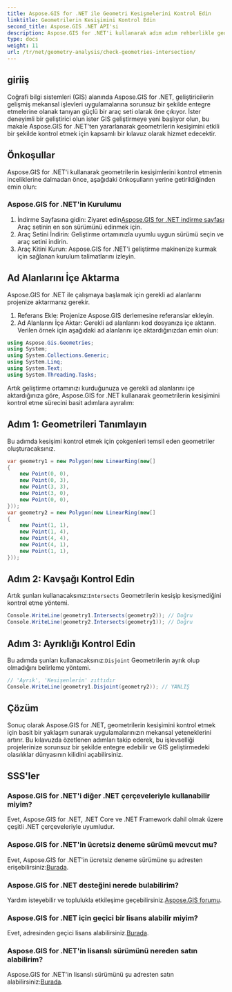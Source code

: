```yaml
---
title: Aspose.GIS for .NET ile Geometri Kesişmelerini Kontrol Edin
linktitle: Geometrilerin Kesişimini Kontrol Edin
second_title: Aspose.GIS .NET API'si
description: Aspose.GIS for .NET'i kullanarak adım adım rehberlikle geometrilerin kesişimini nasıl kontrol edeceğinizi öğrenin. CBS gelişiminizi zahmetsizce geliştirin.
type: docs
weight: 11
url: /tr/net/geometry-analysis/check-geometries-intersection/
---
```

## giriiş
Coğrafi bilgi sistemleri (GIS) alanında Aspose.GIS for .NET, geliştiricilerin gelişmiş mekansal işlevleri uygulamalarına sorunsuz bir şekilde entegre etmelerine olanak tanıyan güçlü bir araç seti olarak öne çıkıyor. İster deneyimli bir geliştirici olun ister GIS geliştirmeye yeni başlıyor olun, bu makale Aspose.GIS for .NET'ten yararlanarak geometrilerin kesişimini etkili bir şekilde kontrol etmek için kapsamlı bir kılavuz olarak hizmet edecektir.
## Önkoşullar
Aspose.GIS for .NET'i kullanarak geometrilerin kesişimlerini kontrol etmenin inceliklerine dalmadan önce, aşağıdaki önkoşulların yerine getirildiğinden emin olun:
### Aspose.GIS for .NET'in Kurulumu
1.  İndirme Sayfasına gidin: Ziyaret edin[Aspose.GIS for .NET indirme sayfası](https://releases.aspose.com/gis/net/) Araç setinin en son sürümünü edinmek için.
2. Araç Setini İndirin: Geliştirme ortamınızla uyumlu uygun sürümü seçin ve araç setini indirin.
3. Araç Kitini Kurun: Aspose.GIS for .NET'i geliştirme makinenize kurmak için sağlanan kurulum talimatlarını izleyin.

## Ad Alanlarını İçe Aktarma
Aspose.GIS for .NET ile çalışmaya başlamak için gerekli ad alanlarını projenize aktarmanız gerekir.
1. Referans Ekle: Projenize Aspose.GIS derlemesine referanslar ekleyin.
2. Ad Alanlarını İçe Aktar: Gerekli ad alanlarını kod dosyanıza içe aktarın. Verilen örnek için aşağıdaki ad alanlarını içe aktardığınızdan emin olun:
```csharp
using Aspose.Gis.Geometries;
using System;
using System.Collections.Generic;
using System.Linq;
using System.Text;
using System.Threading.Tasks;
```

Artık geliştirme ortamınızı kurduğunuza ve gerekli ad alanlarını içe aktardığınıza göre, Aspose.GIS for .NET kullanarak geometrilerin kesişimini kontrol etme sürecini basit adımlara ayıralım:
## Adım 1: Geometrileri Tanımlayın
Bu adımda kesişimi kontrol etmek için çokgenleri temsil eden geometriler oluşturacaksınız.
```csharp
var geometry1 = new Polygon(new LinearRing(new[]
{
    new Point(0, 0),
    new Point(0, 3),
    new Point(3, 3),
    new Point(3, 0),
    new Point(0, 0),
}));
var geometry2 = new Polygon(new LinearRing(new[]
{
    new Point(1, 1),
    new Point(1, 4),
    new Point(4, 4),
    new Point(4, 1),
    new Point(1, 1),
}));
```
## Adım 2: Kavşağı Kontrol Edin
 Artık şunları kullanacaksınız:`Intersects` Geometrilerin kesişip kesişmediğini kontrol etme yöntemi.
```csharp
Console.WriteLine(geometry1.Intersects(geometry2)); // Doğru
Console.WriteLine(geometry2.Intersects(geometry1)); // Doğru
```
## Adım 3: Ayrıklığı Kontrol Edin
 Bu adımda şunları kullanacaksınız:`Disjoint` Geometrilerin ayrık olup olmadığını belirleme yöntemi.
```csharp
// 'Ayrık', 'Kesişenlerin' zıttıdır
Console.WriteLine(geometry1.Disjoint(geometry2)); // YANLIŞ
```

## Çözüm
Sonuç olarak Aspose.GIS for .NET, geometrilerin kesişimini kontrol etmek için basit bir yaklaşım sunarak uygulamalarınızın mekansal yeteneklerini artırır. Bu kılavuzda özetlenen adımları takip ederek, bu işlevselliği projelerinize sorunsuz bir şekilde entegre edebilir ve GIS geliştirmedeki olasılıklar dünyasının kilidini açabilirsiniz.
## SSS'ler
### Aspose.GIS for .NET'i diğer .NET çerçeveleriyle kullanabilir miyim?
Evet, Aspose.GIS for .NET, .NET Core ve .NET Framework dahil olmak üzere çeşitli .NET çerçeveleriyle uyumludur.
### Aspose.GIS for .NET'in ücretsiz deneme sürümü mevcut mu?
 Evet, Aspose.GIS for .NET'in ücretsiz deneme sürümüne şu adresten erişebilirsiniz:[Burada](https://releases.aspose.com/).
### Aspose.GIS for .NET desteğini nerede bulabilirim?
 Yardım isteyebilir ve toplulukla etkileşime geçebilirsiniz.[Aspose.GIS forumu](https://forum.aspose.com/c/gis/33).
### Aspose.GIS for .NET için geçici bir lisans alabilir miyim?
 Evet, adresinden geçici lisans alabilirsiniz.[Burada](https://purchase.aspose.com/temporary-license/).
### Aspose.GIS for .NET'in lisanslı sürümünü nereden satın alabilirim?
 Aspose.GIS for .NET'in lisanslı sürümünü şu adresten satın alabilirsiniz:[Burada](https://purchase.aspose.com/buy).